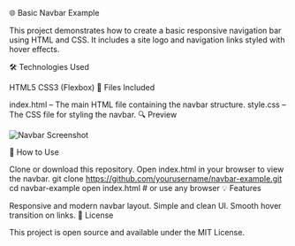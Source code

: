 
🌐 Basic Navbar Example

This project demonstrates how to create a basic responsive navigation bar using HTML and CSS. It includes a site logo and navigation links styled with hover effects.

🛠️ Technologies Used

HTML5
CSS3 (Flexbox)
📁 Files Included

index.html – The main HTML file containing the navbar structure.
style.css – The CSS file for styling the navbar.
🔍 Preview

![Navbar Screenshot](<img width="1054" height="805" alt="navbar-preview" src="https://github.com/user-attachments/assets/79c192d0-ca1f-4b22-a107-efc95330c069" />
)

🚀 How to Use

Clone or download this repository.
Open index.html in your browser to view the navbar.
git clone https://github.com/yourusername/navbar-example.git
cd navbar-example
open index.html  # or use any browser
💡 Features

Responsive and modern navbar layout.
Simple and clean UI.
Smooth hover transition on links.
📄 License

This project is open source and available under the MIT License.

